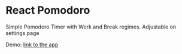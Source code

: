 # React Pomodoro

Simple Pomodoro Timer with Work and Break regimes. Adjustable on settings page

Demo: [link to the app](https://fir-project-33ee5.web.app/)